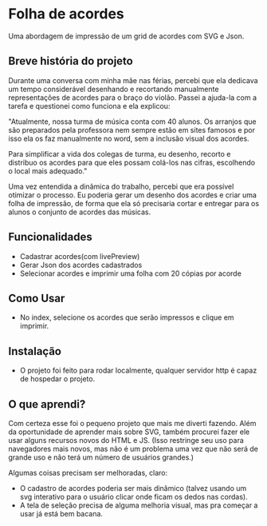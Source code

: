 # Folha de acordes

Uma abordagem de impressão de um grid de acordes com SVG e Json.

## Breve história do projeto

Durante uma conversa com minha mãe nas férias, percebi que ela dedicava um tempo considerável desenhando e recortando manualmente representações de acordes para o braço do violão. 
Passei a ajuda-la com a tarefa e questionei como funciona e ela explicou:

"Atualmente, nossa turma de música conta com 40 alunos. Os arranjos que são preparados pela professora nem sempre estão em sites famosos e por isso ela os faz manualmente no word, sem a inclusão visual dos acordes.

Para simplificar a vida dos colegas de turma, eu desenho, recorto e distribuo os acordes para que eles possam colá-los nas cifras, escolhendo o local mais adequado."

Uma vez entendida a dinâmica do trabalho, percebi que era possível otimizar o processo. 
Eu poderia gerar um desenho dos acordes e criar uma folha de impressão, de forma que ela só precisaria cortar e entregar para os alunos o conjunto de acordes das músicas.

## Funcionalidades

 - Cadastrar acordes(com livePreview)
 - Gerar Json dos acordes cadastrados
 - Selecionar acordes e imprimir uma folha com 20 cópias por acorde
    

## Como Usar
 - No index, selecione os acordes que serão impressos e clique em imprimir.

## Instalação
 - O projeto foi feito para rodar localmente, qualquer servidor http é capaz de hospedar o projeto.

## O que aprendi?

Com certeza esse foi o pequeno projeto que mais me diverti fazendo. 
Além da oportunidade de aprender mais sobre SVG, também procurei fazer ele usar alguns recursos novos do HTML e JS. 
(Isso restringe seu uso para navegadores mais novos, mas não é um problema uma vez que não será de grande uso e não terá um número de usuários grandes.)

Algumas coisas precisam ser melhoradas, claro: 
 - O cadastro de acordes poderia ser mais dinâmico (talvez usando um svg interativo para o usuário clicar onde ficam os dedos nas cordas).
 - A tela de seleção precisa de alguma melhoria visual, mas pra começar a usar já está bem bacana.
